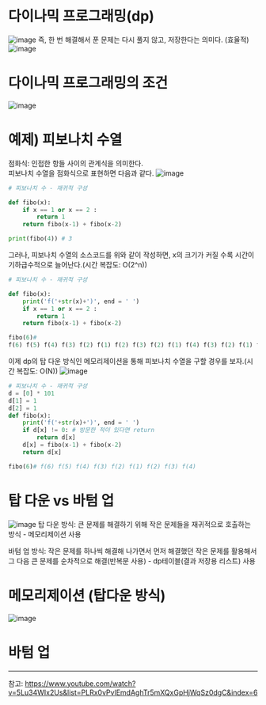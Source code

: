 # 다이나믹 프로그래밍(dp)
![image](https://user-images.githubusercontent.com/87055456/141773221-e9e488fc-f6aa-4961-9e67-c89336c2f977.png)
즉, 한 번 해결해서 푼 문제는 다시 풀지 않고, 저장한다는 의미다. (효율적)
![image](https://user-images.githubusercontent.com/87055456/141773351-9df6f89f-3961-4d37-af7f-ee97279829c0.png)

# 다이나믹 프로그래밍의 조건
![image](https://user-images.githubusercontent.com/87055456/141773158-da2df244-5e5e-4a6c-87c2-6463707c1ceb.png)


# 예제) 피보나치 수열
점화식: 인접한 항들 사이의 관계식을 의미한다.  
피보나치 수열을 점화식으로 표현하면 다음과 같다.
![image](https://user-images.githubusercontent.com/87055456/141773656-13637f49-6ef4-45cc-9980-f1803f8e7111.png)
``` python
# 피보나치 수 - 재귀적 구성

def fibo(x):
    if x == 1 or x == 2 :
        return 1
    return fibo(x-1) + fibo(x-2)

print(fibo(4)) # 3
```
그러나, 피보나치 수열의 소스코드를 위와 같이 작성하면, x의 크기가 커질 수록 시간이 기하급수적으로 늘어난다.(시간 복잡도: O(2^n))  
``` python
# 피보나치 수 - 재귀적 구성

def fibo(x):
    print('f('+str(x)+')', end = ' ')
    if x == 1 or x == 2 :
        return 1
    return fibo(x-1) + fibo(x-2)

fibo(6)#
f(6) f(5) f(4) f(3) f(2) f(1) f(2) f(3) f(2) f(1) f(4) f(3) f(2) f(1) f(2)    -> 중복되는 경우가 있다.


```
이제 dp의 탑 다운 방식인 메모리제이션을 통해 피보나치 수열을 구할 경우를 보자.(시간 복잡도: O(N))
![image](https://user-images.githubusercontent.com/87055456/141780145-35461514-6de0-47c2-86d4-0d2f2bd0fbdd.png)


``` python
# 피보나치 수 - 재귀적 구성
d = [0] * 101
d[1] = 1
d[2] = 1
def fibo(x):
    print('f('+str(x)+')', end = ' ')
    if d[x] != 0: # 방문한 적이 있다면 return
        return d[x]
    d[x] = fibo(x-1) + fibo(x-2)
    return d[x]

fibo(6)# f(6) f(5) f(4) f(3) f(2) f(1) f(2) f(3) f(4) 


```

# 탑 다운 vs 바텀 업
![image](https://user-images.githubusercontent.com/87055456/141774665-fe4851cd-a8f1-451c-ab3d-894e325e6227.png)
탑 다운 방식: 큰 문제를 해결하기 위해 작은 문제들을 재귀적으로 호출하는 방식  - 메모리제이션 사용  

바텀 업 방식: 작은 문제를 하나씩 해결해 나가면서 먼저 해결했던 작은 문제를 활용해서 그 다음 큰 문제를 순차적으로 해결(반복문 사용) - dp테이블(결과 저장용 리스트) 사용
# 메모리제이션 (탑다운 방식)
![image](https://user-images.githubusercontent.com/87055456/141774552-1572ecf5-52df-41a3-aac2-683ae9754ce1.png)

# 바텀 업  

---
참고: https://www.youtube.com/watch?v=5Lu34WIx2Us&list=PLRx0vPvlEmdAghTr5mXQxGpHjWqSz0dgC&index=6
